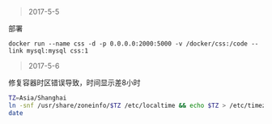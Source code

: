>   2017-5-5

部署
```docker
docker run --name css -d -p 0.0.0.0:2000:5000 -v /docker/css:/code --link mysql:mysql css:1
```

>   2017-5-6

修复容器时区错误导致，时间显示差8小时
```bash
TZ=Asia/Shanghai
ln -snf /usr/share/zoneinfo/$TZ /etc/localtime && echo $TZ > /etc/timezone
date
```

